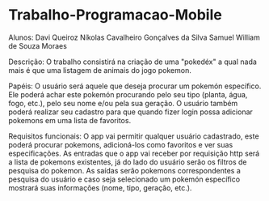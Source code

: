 # Trabalho-Programacao-Mobile

Alunos:
Davi Queiroz
Níkolas Cavalheiro Gonçalves da Silva
Samuel William de Souza Moraes

Descrição:
O trabalho consistirá na criação de uma "pokedéx" a qual nada mais é que uma listagem de animais do jogo pokemon.

Papéis:
O usuário será aquele que deseja procurar um pokemón específico. Ele poderá achar este pokemón procurando pelo seu tipo (planta, água, fogo, etc.), pelo seu nome e/ou pela sua geração. O usuário também poderá realizar seu cadastro para que quando fizer login possa adicionar pokemons em uma lista de favoritos.

Requisitos funcionais:
O app vai permitir qualquer usuário cadastrado, este poderá procurar pokemons, adicioná-los como favoritos e ver suas especificações. As entradas que o app vai receber por requisição http será a lista de pokemons existentes, já do lado do usuário serão os filtros de pesquisa do pokemon. As saídas serão pokemons correspondentes a pesquisa do usuário e caso seja selecionado um pokemón específico mostrará suas informações (nome, tipo, geração, etc.).
